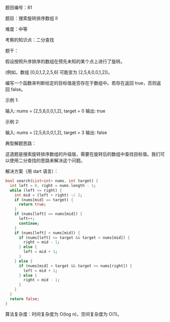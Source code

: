 题目编号：81

题目：搜索旋转排序数组 II

难度：中等

考察的知识点：二分查找

题干：

假设按照升序排序的数组在预先未知的某个点上进行了旋转。

(例如，数组 [0,0,1,2,2,5,6] 可能变为 [2,5,6,0,0,1,2])。

编写一个函数来判断给定的目标值是否存在于数组中。若存在返回 true，否则返回 false。

示例 1:

输入: nums = [2,5,6,0,0,1,2], target = 0
输出: true

示例 2:

输入: nums = [2,5,6,0,0,1,2], target = 3
输出: false

典型解题思路：

这道题是搜索旋转排序数组的升级版，需要在旋转后的数组中查找目标值。我们可以使用二分查找的思路来解决这个问题。

解决方案（用 dart 语言）：

```dart
bool search(List<int> nums, int target) {
  int left = 0, right = nums.length - 1;
  while (left <= right) {
    int mid = (left + right) ~/ 2;
    if (nums[mid] == target) {
      return true;
    }
    if (nums[left] == nums[mid]) {
      left++;
      continue;
    }
    if (nums[left] < nums[mid]) {
      if (nums[left] <= target && target < nums[mid]) {
        right = mid - 1;
      } else {
        left = mid + 1;
      }
    } else {
      if (nums[mid] < target && target <= nums[right]) {
        left = mid + 1;
      } else {
        right = mid - 1;
      }
    }
  }
  return false;
}
```

算法复杂度：时间复杂度为 O(log n)，空间复杂度为 O(1)。